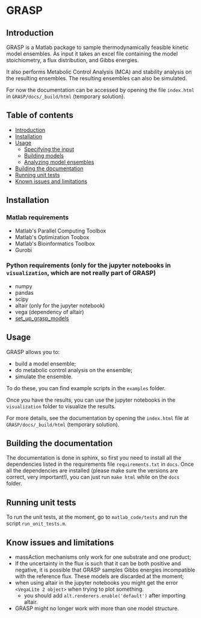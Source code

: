 # GRASP

## Introduction 

GRASP is a Matlab package to sample thermodynamically feasible kinetic model ensembles.
As input it takes an excel file containing the model stoichiometry, a flux distribution, and Gibbs energies.

It also performs Metabolic Control Analysis (MCA) and stability analysis on the resulting ensembles. The resulting ensembles can also be simulated. 

For now the documentation can be accessed by opening the file `index.html` in `GRASP/docs/_build/html`  (temporary solution).


## Table of contents

* [Introduction](#introduction)
* [Installation](#installation)
* [Usage](#usage)
  * [Specifying the input](#specifying-the-input)
  * [Building models](#building-models)
  * [Analyzing model ensembles](#analyzing-model-ensembles)
* [Building the documentation](#building-the-documentation)
* [Running unit tests](#running-unit-tests)
* [Known issues and limitations](#known-issues-and-limitations)


## Installation

### Matlab requirements

* Matlab's Parallel Computing Toolbox
* Matlab's Optimization Toobox
* Matlab's Bioinformatics Toolbox
* Gurobi

### Python requirements (only for the jupyter notebooks in `visualization`, which are not really part of GRASP)

* numpy
* pandas
* scipy
* altair (only for the jupyter notebook)
* vega (dependency of altair)
* [set_up_grasp_models](https://github.com/biosustain/set_up_grasp_models)


## Usage

GRASP allows you to:
 - build a model ensemble;
 - do metabolic control analysis on the ensemble;
 - simulate the ensemble.

To do these, you can find example scripts in the `examples` folder.
 
Once you have the results, you can use the jupyter notebooks in the `visualization` folder to visualize the results.

For more details, see the documentation by opening the `index.html` file at `GRASP/docs/_build/html` (temporary solution).


## Building the documentation

The documentation is done in sphinx, so first you need to install all the dependencies listed in the requirements file `requirements.txt` in `docs`. 
Once all the dependencies are installed (please make sure the versions are correct, very important!), you can just run `make html`  while on the `docs` folder.


## Running unit tests

To run the unit tests, at the moment, go to `matlab_code/tests` and run the script `run_unit_tests.m`.


## Know issues and limitations

 - massAction mechanisms only work for one substrate and one product;
 - if the uncertainty in the flux is such that it can be both positive and negative, it is possible that GRASP samples Gibbs energies incompatible with the reference flux. These models are discarded at the moment;
 - when using altair in the jupyter notebooks you might get the error `<VegaLite 2 object>` when trying to plot something. 
    - you should add `alt.renderers.enable('default')` after importing altair. 
 - GRASP might no longer work with more than one model structure.
